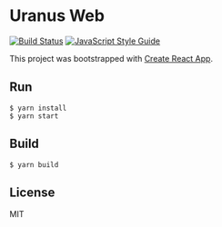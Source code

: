 # Uranus Web

[![Build Status](https://github.com/project-uranus/uranus-web/workflows/uranus/badge.svg)](https://github.com/project-uranus/uranus-web/actions)
[![JavaScript Style Guide](https://img.shields.io/badge/code_style-standard-brightgreen.svg)](https://standardjs.com)

This project was bootstrapped with [Create React App](https://github.com/facebook/create-react-app).

## Run

```shell
$ yarn install
$ yarn start
```

## Build

```shell
$ yarn build
```

## License

MIT

